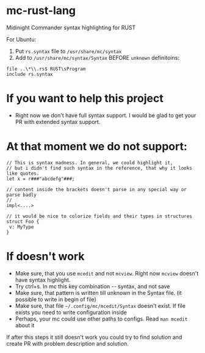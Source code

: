# mc-rust-lang
Midinight Commander syntax highlighting for RUST

For Ubuntu:

1. Put `rs.syntax` file to `/usr/share/mc/syntax`
2. Add to `/usr/share/mc/syntax/Syntax` BEFORE `unknown` definitoins:

```
file ..\*\\.rs$ RUST\sProgram
include rs.syntax
```


# If you want to help this project

* Right now we don't have full syntax support. I would be glad to get your PR with extended syntax support.

# At that moment we do not support:

```
// This is syntax madness. In general, we could highlight it,
// but i didn't find such syntax in the reference, that why it looks like quotes.
let x = r###"abcdefg"###;

// content inside the brackets doesn't parse in any special way or parse badly
// 
impl<....>

// it would be nice to colorize fields and their types in structures
struct Foo {
 v: MyType
}

```


# If doesn't work

* Make sure, that you use `mcedit` and not `mcview`. Right now `mcview` doesn't have syntax highlight. 
* Try ctrl+s. In mc this key combination -- syntax, and not save
* Make sure, that pattern is written till unknown in the Syntax file. (it possible to write in begin of file)
* Make sure, that file `~/.config/mc/mcedit/Syntax` doesn't exist. If file exists you need to write configuration inside
* Perhaps, your mc could use other paths to configs. Read `man mcedit` about it

If after this steps it still doesn't work you could try to find solution and create PR with problem description  and solution.
